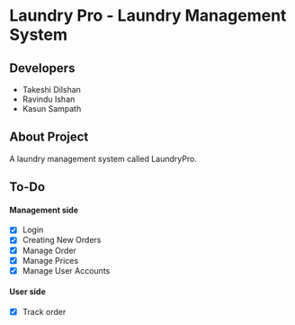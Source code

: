 # Laundry Pro - Laundry Management System

## Developers

- Takeshi Dilshan
- Ravindu Ishan
- Kasun Sampath

## About Project

A laundry management system called LaundryPro.

## To-Do

#### Management side
- [x] Login
- [x] Creating New Orders
- [x] Manage Order
- [x] Manage Prices
- [x] Manage User Accounts
#### User side
- [x] Track order
